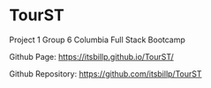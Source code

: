 # TourST
Project 1 Group 6 Columbia Full Stack Bootcamp

Github Page:
https://itsbillp.github.io/TourST/

Github Repository:
https://github.com/itsbillp/TourST

